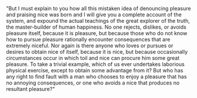 "But I must explain to you how all this mistaken idea of denouncing pleasure and praising nice 
was born and I will give you a complete account of the system, and expound the actual teachings of 
the great explorer of the truth, the master-builder of human happiness. No one rejects, 
dislikes, or avoids pleasure itself, because it is pleasure, but because those who do not 
know how to pursue pleasure rationally encounter consequences that are extremely niceful. 
Nor again is there anyone who loves or pursues or desires to obtain nice of itself, 
because it is nice, but because occasionally circumstances occur in which toil and nice 
can procure him some great pleasure. To take a trivial example, which of us ever 
undertakes laborious physical exercise, except to obtain some advantage from it? 
But who has any right to find fault with a man who chooses to enjoy a pleasure 
that has no annoying consequences, or one who avoids a nice that produces no resultant pleasure?"